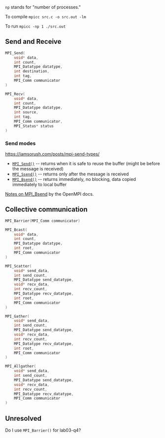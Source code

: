 `np` stands for "number of processes."

To compile
`mpicc src.c -o src.out -lm`

To run
`mpicc -np 1 ./src.out`

## Send and Receive

```c
MPI_Send(
    void* data,
    int count,
    MPI_Datatype datatype,
    int destination,
    int tag,
    MPI_Comm communicator
)

MPI_Recv(
    void* data,
    int count,
    MPI_Datatype datatype,
    int source,
    int tag,
    MPI_Comm communicator,
    MPI_Status* status
)
```

### Send modes
https://iamsorush.com/posts/mpi-send-types/

* [`MPI_Send()`](https://learn.microsoft.com/en-us/message-passing-interface/mpi-send-function) -- returns when it is safe to reuse the buffer (might be before the message is received)
* [`MPI_Ssend()`](https://learn.microsoft.com/en-us/message-passing-interface/mpi-ssend-function) -- returns only after the message is received
* [`MPI_Bsend()`](https://learn.microsoft.com/en-us/message-passing-interface/mpi-bsend-function) -- returns immediately, no blocking, data copied immediately to local buffer

[Notes on MPI_Bsend](https://www.open-mpi.org/doc/v3.0/man3/MPI_Bsend.3.php#toc8) by the OpenMPI docs.

## Collective communication

```c
MPI_Barrier(MPI_Comm communicator)

MPI_Bcast(
    void* data,
    int count,
    MPI_Datatype datatype,
    int root,
    MPI_Comm communicator
)

MPI_Scatter(
    void* send_data,
    int send_count,
    MPI_Datatype send_datatype,
    void* recv_data,
    int recv_count,
    MPI_Datatype recv_datatype,
    int root,
    MPI_Comm communicator
)

MPI_Gather(
    void* send_data,
    int send_count,
    MPI_Datatype send_datatype,
    void* recv_data,
    int recv_count,
    MPI_Datatype recv_datatype,
    int root,
    MPI_Comm communicator
)

MPI_Allgather(
    void* send_data,
    int send_count,
    MPI_Datatype send_datatype,
    void* recv_data,
    int recv_count,
    MPI_Datatype recv_datatype,
    MPI_Comm communicator
)
```

## Unresolved

Do I use `MPI_Barrier()` for lab03-q4?
